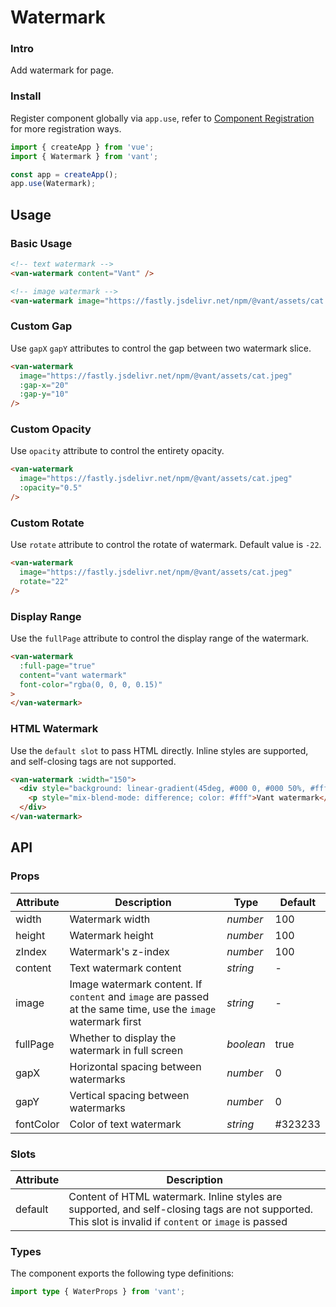 # Watermark

### Intro

Add watermark for page.

### Install

Register component globally via `app.use`, refer to [Component Registration](#/en-US/advanced-usage#zu-jian-zhu-ce) for more registration ways.

```js
import { createApp } from 'vue';
import { Watermark } from 'vant';

const app = createApp();
app.use(Watermark);
```

## Usage

### Basic Usage

```html
<!-- text watermark -->
<van-watermark content="Vant" />

<!-- image watermark -->
<van-watermark image="https://fastly.jsdelivr.net/npm/@vant/assets/cat.jpeg" />
```

### Custom Gap

Use `gapX` `gapY` attributes to control the gap between two watermark slice.

```html
<van-watermark
  image="https://fastly.jsdelivr.net/npm/@vant/assets/cat.jpeg"
  :gap-x="20"
  :gap-y="10"
/>
```

### Custom Opacity

Use `opacity` attribute to control the entirety opacity.

```html
<van-watermark
  image="https://fastly.jsdelivr.net/npm/@vant/assets/cat.jpeg"
  :opacity="0.5"
/>
```

### Custom Rotate

Use `rotate` attribute to control the rotate of watermark. Default value is `-22`.

```html
<van-watermark
  image="https://fastly.jsdelivr.net/npm/@vant/assets/cat.jpeg"
  rotate="22"
/>
```

### Display Range

Use the `fullPage` attribute to control the display range of the watermark.

```html
<van-watermark
  :full-page="true"
  content="vant watermark"
  font-color="rgba(0, 0, 0, 0.15)"
>
</van-watermark>
```

### HTML Watermark

Use the `default slot` to pass HTML directly. Inline styles are supported, and self-closing tags are not supported.

```html
<van-watermark :width="150">
  <div style="background: linear-gradient(45deg, #000 0, #000 50%, #fff 50%)">
    <p style="mix-blend-mode: difference; color: #fff">Vant watermark</p>
  </div>
</van-watermark>
```

## API

### Props

| Attribute | Description | Type | Default |
| --- | --- | --- | --- |
| width | Watermark width | _number_ | 100 |
| height | Watermark height | _number_ | 100 |
| zIndex | Watermark's z-index | _number_ | 100 |
| content | Text watermark content | _string_ | - |
| image | Image watermark content. If `content` and `image` are passed at the same time, use the `image` watermark first | _string_ | - |
| fullPage | Whether to display the watermark in full screen | _boolean_ | true |
| gapX | Horizontal spacing between watermarks | _number_ | 0 |
| gapY | Vertical spacing between watermarks | _number_ | 0 |
| fontColor | Color of text watermark | _string_ | #323233 |

### Slots

| Attribute | Description |
| --- | --- |
| default | Content of HTML watermark. Inline styles are supported, and self-closing tags are not supported. This slot is invalid if `content` or `image` is passed |

### Types

The component exports the following type definitions:

```ts
import type { WaterProps } from 'vant';
```
